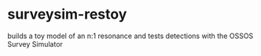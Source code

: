 # surveysim-restoy

builds a toy model of an n:1 resonance and tests detections with the OSSOS Survey Simulator
